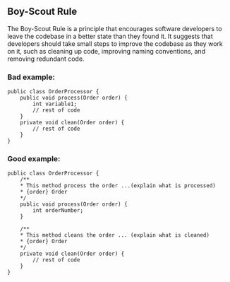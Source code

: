 ## Boy-Scout Rule

The Boy-Scout Rule is a principle that encourages software developers to leave the codebase in a better state than they found it. It suggests that developers should take small steps to improve the codebase as they work on it, such as cleaning up code, improving naming conventions, and removing redundant code.

### Bad example:

```
public class OrderProcessor {
    public void process(Order order) {
        int variable1;
        // rest of code
    }
    private void clean(Order order) {
        // rest of code
    }
}
```

### Good example:

```
public class OrderProcessor {
    /**
    * This method process the order ...(explain what is processed)
    * {order} Order
    */
    public void process(Order order) {
        int orderNumber;
    }

    /**
    * This method cleans the order ... (explain what is cleaned)
    * {order} Order
    */
    private void clean(Order order) {
        // rest of code
    }
}
```